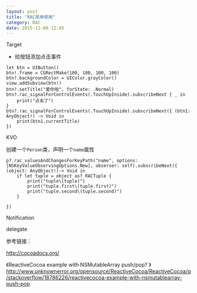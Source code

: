 ```yaml
---
layout: post
title: "RAC简单使用"
category: RAC
date: 2015-11-09 12:45
---
```


Target 

* 给按钮添加点击事件

```
let btn = UIButton()
btn!.frame = CGRectMake(100, 100, 100, 100)
btn?.backgroundColor = UIColor.grayColor()
view.addSubview(btn!)
btn?.setTitle("爱你哈", forState: .Normal)
btn?.rac_signalForControlEvents(.TouchUpInside).subscribeNext { _ in
    print("点击了")
}
btn?.rac_signalForControlEvents(.TouchUpInside).subscribeNext({ (btn1: AnyObject!) -> Void in
    print(btn1.currentTitle)
})
```
KVO

创建一个`Person`类，声明一个`name`属性
```
p?.rac_valuesAndChangesForKeyPath("name", options: [NSKeyValueObservingOptions.New], observer: self).subscribeNext({ (object: AnyObject!)-> Void in
    if let tuple = object as? RACTuple {
        print("tuple\(tuple)")
        print("tuple.first\(tuple.first)")
        print("tuple.second\(tuple.second)")
    }

})
```
Notification

delegate


参考链接：

<http://cocoadocs.org/>

《ReactiveCocoa example with NSMutableArray push/pop? 》<http://www.unknownerror.org/opensource/ReactiveCocoa/ReactiveCocoa/q/stackoverflow/18786226/reactivecocoa-example-with-nsmutablearray-push-pop>